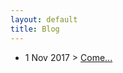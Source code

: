```yaml
---
layout: default
title: Blog
---
```


* 1 Nov 2017 > [Come...](/it/blog/2017/11/01/il-primo-post.html)
